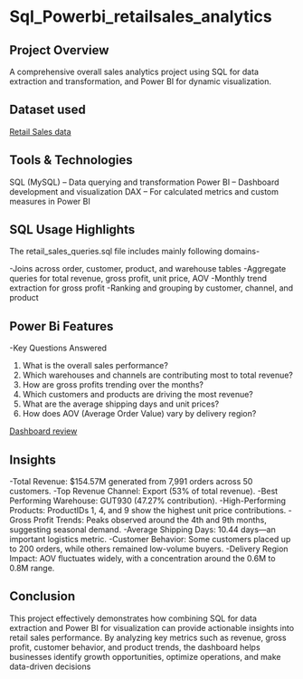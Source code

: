 # Sql_Powerbi_retailsales_analytics
## Project Overview 
A comprehensive overall sales analytics project using SQL for data extraction and transformation, and Power BI for dynamic visualization.

## Dataset used
<a href= "https://github.com/Manjari0522/sql_powerbi_retailsales_analytics/blob/main/retailsales.csv.zip">Retail Sales data</a>

## Tools & Technologies
SQL (MySQL) – Data querying and transformation
Power BI – Dashboard development and visualization
DAX – For calculated metrics and custom measures in Power BI

 ## SQL Usage Highlights
The retail_sales_queries.sql file includes mainly following domains- 

-Joins across order, customer, product, and warehouse tables
-Aggregate queries for total revenue, gross profit, unit price, AOV
-Monthly trend extraction for gross profit
-Ranking and grouping by customer, channel, and product

## Power Bi Features 

-Key Questions Answered
1. What is the overall sales performance?
2. Which warehouses and channels are contributing most to total revenue?
3. How are gross profits trending over the months?
4. Which customers and products are driving the most revenue?
5. What are the average shipping days and unit prices?
6. How does AOV (Average Order Value) vary by delivery region?

<a href="https://github.com/Manjari0522/sql_powerbi_retailsales_analytics/blob/main/retailsales.dashboard.png">Dashboard review</a>

## Insights

 -Total Revenue: $154.57M generated from 7,991 orders across 50 customers.
 -Top Revenue Channel: Export (53% of total revenue).
 -Best Performing Warehouse: GUT930 (47.27% contribution).
 -High-Performing Products: ProductIDs 1, 4, and 9 show the highest unit price contributions.
 -Gross Profit Trends: Peaks observed around the 4th and 9th months, suggesting seasonal demand.
 -Average Shipping Days: 10.44 days—an important logistics metric.
 -Customer Behavior: Some customers placed up to 200 orders, while others remained low-volume buyers.
 -Delivery Region Impact: AOV fluctuates widely, with a concentration around the 0.6M to 0.8M range.

 ## Conclusion
 
This project effectively demonstrates how combining SQL for data extraction and Power BI for visualization can provide actionable insights into retail sales performance. By analyzing key metrics such as revenue, gross profit, customer behavior, and product trends, the dashboard helps businesses identify growth opportunities, optimize operations, and make data-driven decisions
